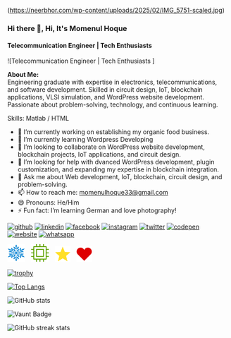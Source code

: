 (https://neerbhor.com/wp-content/uploads/2025/02/IMG_5751-scaled.jpg)
### Hi there 👋, Hi, It's Momenul Hoque
#### Telecommunication Engineer | Tech Enthusiasts 
![Telecommunication Engineer | Tech Enthusiasts ]

**About Me:**  
Engineering graduate with expertise in electronics, telecommunications, and software development. Skilled in circuit design, IoT, blockchain applications, VLSI simulation, and WordPress website development. Passionate about problem-solving, technology, and continuous learning.

Skills: Matlab / HTML

- 🔭 I’m currently working on establishing my organic food business. 
- 🌱 I’m currently learning Wordpress Developing  
- 👯 I’m looking to collaborate on WordPress website development, blockchain projects, IoT applications, and circuit design. 
- 🤔 I’m looking for help with dvanced WordPress development, plugin customization, and expanding my expertise in blockchain integration. 
- 💬 Ask me about Web development, IoT, blockchain, circuit design, and problem-solving. 
- 📫 How to reach me: momenulhoque33@gmail.com 
- 😄 Pronouns: He/Him 
- ⚡ Fun fact: I’m learning German and love photography! 


[<img src='https://cdn.jsdelivr.net/npm/simple-icons@3.0.1/icons/github.svg' alt='github' height='40'>](https://github.com/hoque0)  [<img src='https://cdn.jsdelivr.net/npm/simple-icons@3.0.1/icons/linkedin.svg' alt='linkedin' height='40'>](https://www.linkedin.com/in/md-momenul-hoque//)  [<img src='https://cdn.jsdelivr.net/npm/simple-icons@3.0.1/icons/facebook.svg' alt='facebook' height='40'>](https://www.facebook.com/momenul.hoque.505)  [<img src='https://cdn.jsdelivr.net/npm/simple-icons@3.0.1/icons/instagram.svg' alt='instagram' height='40'>](https://www.instagram.com/hoq_ue/)  [<img src='https://cdn.jsdelivr.net/npm/simple-icons@3.0.1/icons/twitter.svg' alt='twitter' height='40'>](https://twitter.com/hoq__ue)  [<img src='https://cdn.jsdelivr.net/npm/simple-icons@3.0.1/icons/codepen.svg' alt='codepen' height='40'>](https://codepen.io/hoq_ue)  [<img src='https://cdn.jsdelivr.net/npm/simple-icons@3.0.1/icons/icloud.svg' alt='website' height='40'>](momenulhoque.me)  [<img src='https://cdn.jsdelivr.net/npm/simple-icons@3.0.1/icons/whatsapp.svg' alt='whatsapp' height='40'>](https://wa.me/+8801940150697)  

<a href='https://archiveprogram.github.com/'><img src='https://raw.githubusercontent.com/acervenky/animated-github-badges/master/assets/acbadge.gif' width='40' height='40'></a> <a href='https://docs.github.com/en/developers'><img src='https://raw.githubusercontent.com/acervenky/animated-github-badges/master/assets/devbadge.gif' width='40' height='40'></a> <a href='https://stars.github.com/'><img src='https://raw.githubusercontent.com/acervenky/animated-github-badges/master/assets/starbadge.gif' width='35' height='35'></a> <a href='https://docs.github.com/en/github/supporting-the-open-source-community-with-github-sponsors'><img src='https://raw.githubusercontent.com/acervenky/animated-github-badges/master/assets/sponsorbadge.gif' width='35' height='35'></a> 

[![trophy](https://github-profile-trophy.vercel.app/?username=hoque0)](https://github.com/ryo-ma/github-profile-trophy)

[![Top Langs](https://github-readme-stats.vercel.app/api/top-langs/?username=hoque0)](https://github.com/anuraghazra/github-readme-stats)

![GitHub stats](https://github-readme-stats.vercel.app/api?username=hoque0&show_icons=true&count_private=true)  

![Vaunt Badge](https://api.vaunt.dev/v1/github/entities/hoque0/contributions?format=svg&private=true)  

![GitHub streak stats](https://streak-stats.demolab.com/?user=hoque0)  

